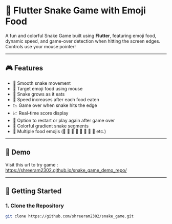 # 🐍 Flutter Snake Game with Emoji Food

A fun and colorful Snake Game built using **Flutter**, featuring emoji food, dynamic speed, and game-over detection when hitting the screen edges. Controls use your mouse pointer!

---

## 🎮 Features

- 🐍 Smooth snake movement
- 🎯 Target emoji food using mouse
- 🧠 Snake grows as it eats
- 🚀 Speed increases after each food eaten
- 📉 Game over when snake hits the edge
- 📈 Real-time score display
- 🔁 Option to restart or play again after game over
- 🎨 Colorful gradient snake segments
- 🍎 Multiple food emojis (🍎 🍇 🍒 🍕 🍩 🥑 🥕 🌮 etc.)

---

## 🧪 Demo
Visit this url to try game :
https://shreeram2302.github.io/snake_game_demo_repo/


---

## 🚀 Getting Started

### 1. Clone the Repository

```bash
git clone https://github.com/shreeram2302/snake_game.git
